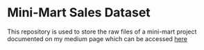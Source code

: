 # Mini-Mart Sales Dataset

This repository is used to store the raw files of a mini-mart project documented on my medium page which can be accessed [here]([https://github.com/](https://medium.com/@bolaji.shola/data-cleaning-with-power-query-ce53c774f4bd)https://medium.com/@bolaji.shola/data-cleaning-with-power-query-ce53c774f4bd)

